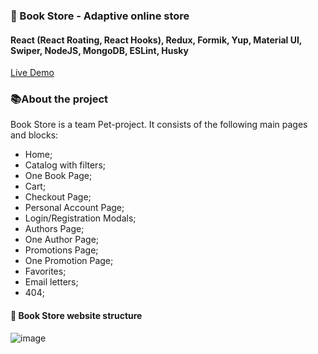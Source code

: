 
### 📙 Book Store - Adaptive online store

#### React (React Roating, React Hooks), Redux, Formik, Yup, Material UI, Swiper, NodeJS, MongoDB, ESLint, Husky
[Live Demo](https://onlineecommercebookshop.herokuapp.com/)

### 📚About the project

Book Store is a team Pet-project. It consists of the following main pages and blocks:
- Home;
- Catalog with filters;
- One Book Page;
- Cart;
- Checkout Page;
- Personal Account Page;
- Login/Registration Modals;
- Authors Page;
- One Author Page;
- Promotions Page;
- One Promotion Page;
- Favorites;
- Email letters;
- 404;

#### 📝 Book Store website structure
![image](https://user-images.githubusercontent.com/68449997/151276183-8f1219fd-b032-47ad-a754-fbd723f284b7.png)
